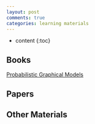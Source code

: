 ```yaml
---
layout: post
comments: true
categories: learning materials
---
```

* content
{:toc}

## Books
[Probabilistic Graphical Models](http://pgm.stanford.edu/)

## Papers

## Other Materials



